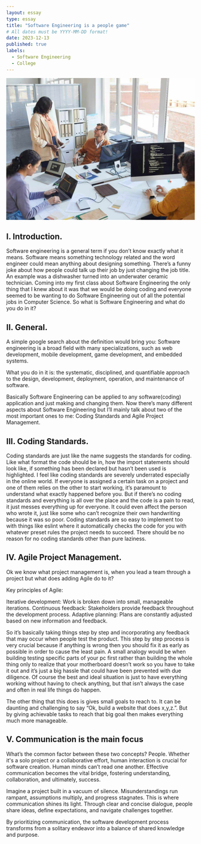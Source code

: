```yaml
---
layout: essay
type: essay
title: "Software Engineering is a people game"
# All dates must be YYYY-MM-DD format!
date: 2023-12-13
published: true
labels:
  - Software Engineering
  - College
---
```


<img class="img-fluid" src="../img/cotton/types-of-software-engineers.jpg">

## I. Introduction.
Software engineering is a general term if you don’t know exactly what it means. Software means something technology related and the word engineer could mean anything about designing something. There’s a funny joke about how people could talk up their job by just changing the job title. An example was a dishwasher turned into an underwater ceramic technician. Coming into my first class about Software Engineering the only thing that I knew about it was that we would be doing coding and everyone seemed to be wanting to do Software Engineering out of all the potential jobs in Computer Science. So what is Software Engineering and what do you do in it?

## II. General.
A simple google search about the definition would bring you: 
Software engineering is a broad field with many specializations, such as web development, mobile development, game development, and embedded systems. 

What you do in it is: the systematic, disciplined, and quantifiable approach to the design, development, deployment, operation, and maintenance of software.

Basically Software Engineering can be applied to any software(coding) application and just making and changing them.
Now there’s many different aspects about Software Engineering but I’ll mainly talk about two of the most important ones to me: Coding Standards and Agile Project Management.

## III. Coding Standards.
Coding standards are just like the name suggests the standards for coding. Like what format the code should be in, how the import statements should look like, if something has been declared but hasn’t been used is highlighted. I feel like coding standards are severely underrated especially in the online world. If everyone is assigned a certain task on a project and one of them relies on the other to start working, it’s paramount to understand what exactly happened before you. But if there’s no coding standards and everything is all over the place and the code is a pain to read, it just messes everything up for everyone. It could even affect the person who wrote it, just like some who can’t recognize their own handwriting because it was so poor. Coding standards are so easy to implement too with things like eslint where it automatically checks the code for you with whatever preset rules the project needs to succeed. There should be no reason for no coding standards other than pure laziness.

## IV. Agile Project Management.
Ok we know what project management is, when you lead a team through a project but what does adding Agile do to it? 

Key principles of Agile:

Iterative development: Work is broken down into small, manageable iterations.
Continuous feedback: Stakeholders provide feedback throughout the development process.
Adaptive planning: Plans are constantly adjusted based on new information and feedback.

So it’s basically taking things step by step and incorporating any feedback that may occur when people test the product. This step by step process is very crucial because if anything is wrong then you should fix it as early as possible in order to cause the least pain. A small analogy would be when building testing specific parts of your pc first rather than building the whole thing only to realize that your motherboard doesn’t work so you have to take it out and it’s just a big hassle that could have been prevented with due diligence. Of course the best and ideal situation is just to have everything working without having to check anything, but that isn’t always the case and often in real life things do happen.

The other thing that this does is gives small goals to reach to. It can be daunting and challenging to say “Ok, build a website that does x,y,z.”. But by giving achievable tasks to reach that big goal then makes everything much more manageable.

## V. Communication is the main focus

What’s the common factor between these two concepts? People. Whether it's a solo project or a collaborative effort, human interaction is crucial for software creation. Human minds can’t read one another. Effective communication becomes the vital bridge, fostering understanding, collaboration, and ultimately, success.

Imagine a project built in a vacuum of silence. Misunderstandings run rampant, assumptions multiply, and progress stagnates. This is where communication shines its light. Through clear and concise dialogue, people share ideas, define expectations, and navigate challenges together.

By prioritizing communication, the software development process transforms from a solitary endeavor into a balance of shared knowledge and purpose.
